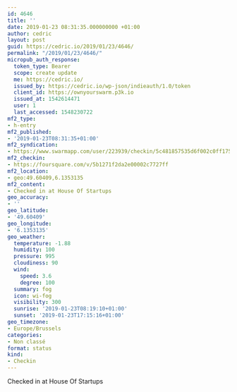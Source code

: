 ```yaml
---
id: 4646
title: ''
date: 2019-01-23 08:31:35.000000000 +01:00
author: cedric
layout: post
guid: https://cedric.io/2019/01/23/4646/
permalink: "/2019/01/23/4646/"
micropub_auth_response:
  token_type: Bearer
  scope: create update
  me: https://cedric.io/
  issued_by: https://cedric.io/wp-json/indieauth/1.0/token
  client_id: https://ownyourswarm.p3k.io
  issued_at: 1542614471
  user: 1
  last_accessed: 1548230722
mf2_type:
- h-entry
mf2_published:
- '2019-01-23T08:31:35+01:00'
mf2_syndication:
- https://www.swarmapp.com/user/223939/checkin/5c481857535d6f002c0ff175
mf2_checkin:
- https://foursquare.com/v/5b1271f2da2e00002c7727ff
mf2_location:
- geo:49.60409,6.1353135
mf2_content:
- Checked in at House Of Startups
geo_accuracy:
- ''
geo_latitude:
- '49.60409'
geo_longitude:
- '6.1353135'
geo_weather:
  temperature: -1.88
  humidity: 100
  pressure: 995
  cloudiness: 90
  wind:
    speed: 3.6
    degree: 100
  summary: fog
  icon: wi-fog
  visibility: 300
  sunrise: '2019-01-23T08:19:10+01:00'
  sunset: '2019-01-23T17:15:16+01:00'
geo_timezone:
- Europe/Brussels
categories:
- Non classé
format: status
kind:
- Checkin
---
```

Checked in at House Of Startups